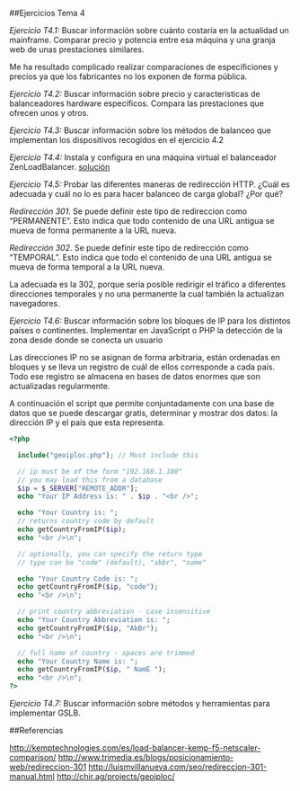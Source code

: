 ##Ejercicios Tema 4


*Ejercicio T4.1:*
Buscar información sobre cuánto costaría en la actualidad un mainframe. Comparar precio y potencia entre esa máquina y una granja web de unas prestaciones similares.

Me ha resultado complicado realizar comparaciones de especificiones y precios ya que los fabricantes no los exponen de forma pública.

*Ejercicio T4.2:*
Buscar información sobre precio y características de balanceadores hardware específicos. Compara las prestaciones que ofrecen unos y otros.



*Ejercicio T4.3:*
Buscar información sobre los métodos de balanceo que implementan los dispositivos recogidos en el ejercicio 4.2



*Ejercicio T4.4:*
Instala y configura en una máquina virtual el balanceador ZenLoadBalancer.
[solución](https://github.com/marlenelis/SWAP1516/blob/master/Practicas/zenLoadBalancer.md)



*Ejercicio T4.5:*
Probar las diferentes maneras de redirección HTTP.
¿Cuál es adecuada y cuál no lo es para hacer balanceo de carga global? ¿Por qué?

*Redirección 301*. Se puede definir este tipo de redireccion como “PERMANENTE”. Esto indica que todo contenido de una URL antigua se mueva de forma permanente a la URL nueva. 

*Redirección 302*. Se puede definir este tipo de redirección como “TEMPORAL”. Esto indica que todo el contenido de una URL antigua se mueva de forma temporal a la URL nueva.

La adecuada  es la 302, porque sería posible redirigir el tráfico a diferentes direcciones temporales y no una permanente la cual también la actualizan navegadores.

*Ejercicio T4.6:*
Buscar información sobre los bloques de IP para los distintos países o continentes.
Implementar en JavaScript o PHP la detección de la zona desde donde se conecta un usuario

Las direcciones IP no se asignan de forma arbitraria, están ordenadas en bloques y se lleva un registro de cuál de ellos corresponde a cada país.
Todo ese registro se almacena en bases de datos enormes que son actualizadas regularmente.

A continuación el script que permite conjuntadamente con una base de datos que se puede descargar gratis, determinar y mostrar dos datos: la dirección IP y el país que esta representa.


````php
<?php

  include("geoiploc.php"); // Must include this

  // ip must be of the form "192.168.1.100"
  // you may load this from a database
  $ip = $_SERVER["REMOTE_ADDR"];
  echo "Your IP Address is: " . $ip . "<br />";

  echo "Your Country is: ";
  // returns country code by default
  echo getCountryFromIP($ip);
  echo "<br />\n";

  // optionally, you can specify the return type
  // type can be "code" (default), "abbr", "name"

  echo "Your Country Code is: ";
  echo getCountryFromIP($ip, "code");
  echo "<br />\n";

  // print country abbreviation - case insensitive
  echo "Your Country Abbreviation is: ";
  echo getCountryFromIP($ip, "AbBr");
  echo "<br />\n";

  // full name of country - spaces are trimmed
  echo "Your Country Name is: ";
  echo getCountryFromIP($ip, " NamE ");
  echo "<br />\n";
?>

````


*Ejercicio T4.7:*
Buscar información sobre métodos y herramientas para implementar GSLB.

##Referencias

http://kemptechnologies.com/es/load-balancer-kemp-f5-netscaler-comparison/
http://www.trimedia.es/blogs/posicionamiento-web/redireccion-301
http://luismvillanueva.com/seo/redireccion-301-manual.html 
http://chir.ag/projects/geoiploc/

